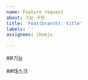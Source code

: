 ```yaml
---
name: Feature request
about: 기능 구현
title: 'Feat(branch): title'
labels: ''
assignees: jheeju

---
```


##기능

##태스크
